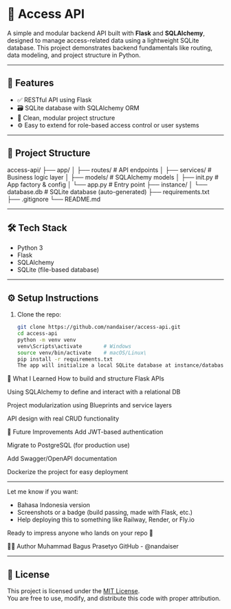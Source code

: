 # 🔐 Access API

A simple and modular backend API built with **Flask** and **SQLAlchemy**, designed to manage access-related data using a lightweight SQLite database. 
This project demonstrates backend fundamentals like routing, data modeling, and project structure in Python.

---

## 🚀 Features

- ✅ RESTful API using Flask
- 🗃️ SQLite database with SQLAlchemy ORM
- 📂 Clean, modular project structure
- ⚙️ Easy to extend for role-based access control or user systems
  

---

## 📁 Project Structure
access-api/
├── app/
│ ├── routes/ # API endpoints
│ ├── services/ # Business logic layer
│ ├── models/ # SQLAlchemy models
│ ├── init.py # App factory & config
│ └── app.py # Entry point
├── instance/
│ └── database.db # SQLite database (auto-generated)
├── requirements.txt
├── .gitignore
└── README.md


---

## 🛠 Tech Stack

- Python 3
- Flask
- SQLAlchemy
- SQLite (file-based database)

---

## ⚙️ Setup Instructions

1. Clone the repo:
   ```bash
   git clone https://github.com/nandaiser/access-api.git
   cd access-api
   python -m venv venv
   venv\Scripts\activate       # Windows
   source venv/bin/activate    # macOS/Linux\
   pip install -r requirements.txt
   The app will initialize a local SQLite database at instance/database.db.


🧠 What I Learned
How to build and structure Flask APIs

Using SQLAlchemy to define and interact with a relational DB

Project modularization using Blueprints and service layers

API design with real CRUD functionality

📌 Future Improvements
Add JWT-based authentication

Migrate to PostgreSQL (for production use)

Add Swagger/OpenAPI documentation

Dockerize the project for easy deployment

---

Let me know if you want:
- Bahasa Indonesia version
- Screenshots or a badge (build passing, made with Flask, etc.)
- Help deploying this to something like Railway, Render, or Fly.io

Ready to impress anyone who lands on your repo 🚀


🧑‍💻 Author
Muhammad Bagus Prasetyo
GitHub - @nandaiser

---

## 🪪 License

This project is licensed under the [MIT License](LICENSE).  
You are free to use, modify, and distribute this code with proper attribution.







    

